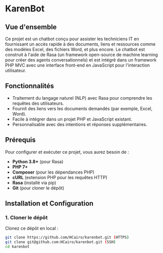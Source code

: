 # KarenBot

## Vue d'ensemble

Ce projet est un chatbot conçu pour assister les techniciens IT en fournissant un accès rapide à des documents, liens et ressources comme des modèles Excel, des fichiers Word, et plus encore. Le chatbot est construit à l'aide de Rasa (un framework open-source de machine learning pour créer des agents conversationnels) et est intégré dans un framework PHP MVC avec une interface front-end en JavaScript pour l'interaction utilisateur.

## Fonctionnalités

- Traitement du langage naturel (NLP) avec Rasa pour comprendre les requêtes des utilisateurs.
- Fournit des liens vers les documents demandés (par exemple, Excel, Word).
- Facile à intégrer dans un projet PHP et JavaScript existant.
- Personnalisable avec des intentions et réponses supplémentaires.

## Prérequis

Pour configurer et exécuter ce projet, vous aurez besoin de :

- **Python 3.8+** (pour Rasa)
- **PHP 7+**
- **Composer** (pour les dépendances PHP)
- **cURL** (extension PHP pour les requêtes HTTP)
- **Rasa** (installé via pip)
- **Git** (pour cloner le dépôt)

## Installation et Configuration

### 1. Cloner le dépôt

Clonez ce dépôt en local :

```bash
git clone https://github.com/HCairo/karenbot.git (HTTPS)
git clone git@github.com:HCairo/karenbot.git (SSH)
cd karenbot